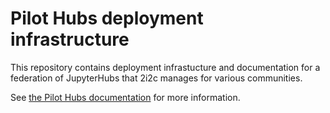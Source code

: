 # Pilot Hubs deployment infrastructure

This repository contains deployment infrastucture and documentation for a federation of JupyterHubs that 2i2c manages for various communities.

See [the Pilot Hubs documentation](https://pilot-hubs.2i2c.org) for more information.
